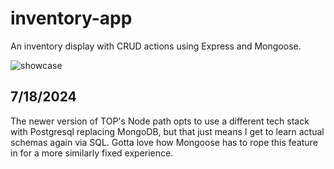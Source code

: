 # inventory-app

An inventory display with CRUD actions using Express and Mongoose.

![showcase](https://i.imgur.com/ejto1w9.png)

## 7/18/2024

The newer version of TOP's Node path opts to use a different tech stack with Postgresql replacing MongoDB, but that just means I get to learn actual schemas again via SQL. Gotta love how Mongoose has to rope this feature in for a more similarly fixed experience.
